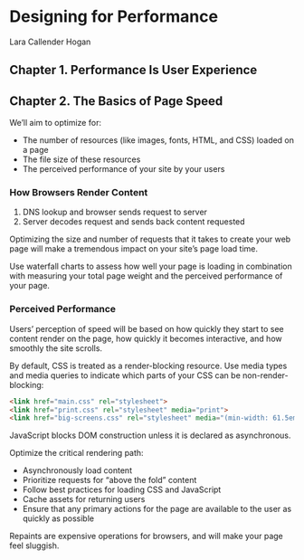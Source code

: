 # Designing for Performance

Lara Callender Hogan

## Chapter 1. Performance Is User Experience

## Chapter 2. The Basics of Page Speed

We’ll aim to optimize for:

- The number of resources (like images, fonts, HTML, and CSS) loaded on a page
- The file size of these resources
- The perceived performance of your site by your users

### How Browsers Render Content

1. DNS lookup and browser sends request to server
2. Server decodes request and sends back content requested

Optimizing the size and number of requests that it takes to create your web page will make a tremendous impact on your site’s page load time.

Use waterfall charts to assess how well your page is loading in combination with measuring your total page weight and the perceived performance of your page.

### Perceived Performance

Users’ perception of speed will be based on how quickly they start to see content render on the page, how quickly it becomes interactive, and how smoothly the site scrolls.

By default, CSS is treated as a render-blocking resource. Use media types and media queries to indicate which parts of your CSS can be non-render-blocking: 

```html
<link href="main.css" rel="stylesheet">
<link href="print.css" rel="stylesheet" media="print">
<link href="big-screens.css" rel="stylesheet" media="(min-width: 61.5em)">
```

JavaScript blocks DOM construction unless it is declared as asynchronous.

Optimize the critical rendering path:

- Asynchronously load content
- Prioritize requests for “above the fold” content
- Follow best practices for loading CSS and JavaScript
- Cache assets for returning users
- Ensure that any primary actions for the page are available to the user as quickly as possible

Repaints are expensive operations for browsers, and will make your page feel sluggish.